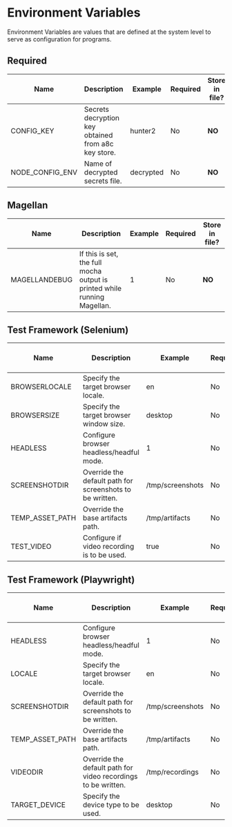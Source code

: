 # Environment Variables

Environment Variables are values that are defined at the system level to serve as configuration for programs.

## Required

| Name            | Description                                         | Example   | Required | Store in file? |
| --------------- | --------------------------------------------------- | --------- | -------- | -------------- |
| CONFIG_KEY      | Secrets decryption key obtained from a8c key store. | hunter2   | No       | **NO**         |
| NODE_CONFIG_ENV | Name of decrypted secrets file.                     | decrypted | No       | **NO**         |

## Magellan

| Name          | Description                                                              | Example | Required | Store in file? |
| ------------- | ------------------------------------------------------------------------ | ------- | -------- | -------------- |
| MAGELLANDEBUG | If this is set, the full mocha output is printed while running Magellan. | 1       | No       | **NO**         |

## Test Framework (Selenium)

| Name            | Description                                              | Example          | Required | Store in file? |
| --------------- | -------------------------------------------------------- | ---------------- | -------- | -------------- |
| BROWSERLOCALE   | Specify the target browser locale.                       | en               | No       | **NO**         |
| BROWSERSIZE     | Specify the target browser window size.                  | desktop          | No       | **NO**         |
| HEADLESS        | Configure browser headless/headful mode.                 | 1                | No       | **NO**         |
| SCREENSHOTDIR   | Override the default path for screenshots to be written. | /tmp/screenshots | No       | **NO**         |
| TEMP_ASSET_PATH | Override the base artifacts path.                        | /tmp/artifacts   | No       | **NO**         |
| TEST_VIDEO      | Configure if video recording is to be used.              | true             | No       | **NO**         |

## Test Framework (Playwright)

| Name            | Description                                                   | Example          | Required | Store in file? |
| --------------- | ------------------------------------------------------------- | ---------------- | -------- | -------------- |
| HEADLESS        | Configure browser headless/headful mode.                      | 1                | No       | **NO**         |
| LOCALE          | Specify the target browser locale.                            | en               | No       | **NO**         |
| SCREENSHOTDIR   | Override the default path for screenshots to be written.      | /tmp/screenshots | No       | **NO**         |
| TEMP_ASSET_PATH | Override the base artifacts path.                             | /tmp/artifacts   | No       | **NO**         |
| VIDEODIR        | Override the default path for video recordings to be written. | /tmp/recordings  | No       | **NO**         |
| TARGET_DEVICE   | Specify the device type to be used.                           | desktop          | No       | **NO**         |

<!-- When adding new rows, run the following command to sort the resulting sub-table in alphabetical order:

cd test/e2e/docs
head -n 38 environment_variables.md | tail +33 | sort --field-separator=\| --key=1

Adjust the value of `head -n <x>` to be the last row of the table to be sorted.
Adjust the value of `tail +x` to be the first row of the table to be sorted.
 -->
